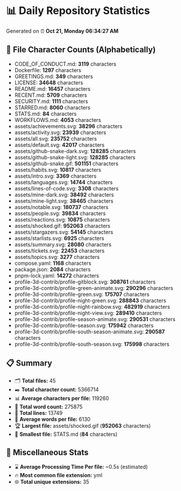 # 📊 Daily Repository Statistics
Generated on ⏰ **Oct 21, Monday 06:34:27 AM**

## 📂 File Character Counts (Alphabetically)
- CODE_OF_CONDUCT.md: **3119** characters
- Dockerfile: **1297** characters
- GREETINGS.md: **349** characters
- LICENSE: **34648** characters
- README.md: **16457** characters
- RECENT.md: **5709** characters
- SECURITY.md: **1111** characters
- STARRED.md: **8060** characters
- STATS.md: **84** characters
- WORKFLOWS.md: **4053** characters
- assets/achievements.svg: **38296** characters
- assets/activity.svg: **23939** characters
- assets/all.svg: **235752** characters
- assets/default.svg: **42017** characters
- assets/github-snake-dark.svg: **128285** characters
- assets/github-snake-light.svg: **128285** characters
- assets/github-snake.gif: **501151** characters
- assets/habits.svg: **10817** characters
- assets/intro.svg: **3369** characters
- assets/languages.svg: **14744** characters
- assets/lines-of-code.svg: **3308** characters
- assets/mine-dark.svg: **38492** characters
- assets/mine-light.svg: **38465** characters
- assets/notable.svg: **180737** characters
- assets/people.svg: **39834** characters
- assets/reactions.svg: **10875** characters
- assets/shocked.gif: **952063** characters
- assets/stargazers.svg: **54145** characters
- assets/starlists.svg: **6925** characters
- assets/summary.svg: **28080** characters
- assets/tickets.svg: **22453** characters
- assets/topics.svg: **3277** characters
- compose.yaml: **1168** characters
- package.json: **2084** characters
- pnpm-lock.yaml: **14272** characters
- profile-3d-contrib/profile-gitblock.svg: **308761** characters
- profile-3d-contrib/profile-green-animate.svg: **290296** characters
- profile-3d-contrib/profile-green.svg: **175707** characters
- profile-3d-contrib/profile-night-green.svg: **288843** characters
- profile-3d-contrib/profile-night-rainbow.svg: **482919** characters
- profile-3d-contrib/profile-night-view.svg: **289410** characters
- profile-3d-contrib/profile-season-animate.svg: **290531** characters
- profile-3d-contrib/profile-season.svg: **175942** characters
- profile-3d-contrib/profile-south-season-animate.svg: **290587** characters
- profile-3d-contrib/profile-south-season.svg: **175998** characters

## 📋 Summary
- 🗂️ **Total files:** 45
- ✒️ **Total character count:** 5366714
- 📊 **Average characters per file:** 119260
- 📝 **Total word count:** 275875
- 🧾 **Total lines:** 13749
- 📐 **Average words per file:** 6130
- 🏆 **Largest file:** assets/shocked.gif (**952063** characters)
- 🥉 **Smallest file:** STATS.md (**84** characters)

## 🌟 Miscellaneous Stats
- ⌛ **Average Processing Time Per file:** ~0.5s (estimated)
- 🔥 **Most common file extension:** yml
- 🌐 **Total unique extensions:** 35
